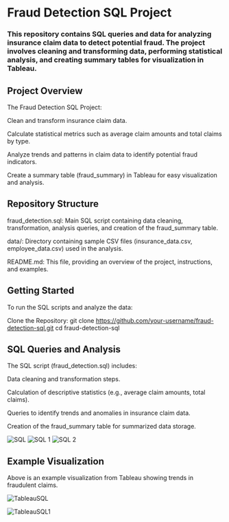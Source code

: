 # Fraud Detection SQL Project

### This repository contains SQL queries and data for analyzing insurance claim data to detect potential fraud. The project involves cleaning and transforming data, performing statistical analysis, and creating summary tables for visualization in Tableau. 

## Project Overview
The Fraud Detection SQL Project:

Clean and transform insurance claim data.

Calculate statistical metrics such as average claim amounts and total claims by type.

Analyze trends and patterns in claim data to identify potential fraud indicators.

Create a summary table (fraud_summary) in Tableau for easy visualization and analysis.

## Repository Structure
fraud_detection.sql: Main SQL script containing data cleaning, transformation, analysis queries, and creation of the fraud_summary table.

data/: Directory containing sample CSV files (insurance_data.csv, employee_data.csv) used in the analysis.

README.md: This file, providing an overview of the project, instructions, and examples.

## Getting Started
To run the SQL scripts and analyze the data:

Clone the Repository:
git clone https://github.com/your-username/fraud-detection-sql.git
cd fraud-detection-sql

## SQL Queries and Analysis
The SQL script (fraud_detection.sql) includes:

Data cleaning and transformation steps.

Calculation of descriptive statistics (e.g., average claim amounts, total claims).

Queries to identify trends and anomalies in insurance claim data.

Creation of the fraud_summary table for summarized data storage.

![SQL](https://github.com/user-attachments/assets/3da830dd-7a25-4f08-8a1d-843e902291d7)
![SQL 1](https://github.com/user-attachments/assets/3887386b-10e9-456c-8b5b-da800aab8151)
![SQL 2](https://github.com/user-attachments/assets/10d279d1-e8aa-456e-8eda-9500e0600828)
## Example Visualization
Above is an example visualization from Tableau showing trends in fraudulent claims.

![TableauSQL](https://github.com/user-attachments/assets/807e59aa-9b90-4c07-ab58-776776784483)

![TableauSQL1](https://github.com/user-attachments/assets/914b859c-778d-4038-9d52-c3654e604007)


